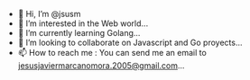 - 👋 Hi, I’m @jsusm
- 👀 I’m interested in the Web world...
- 🌱 I’m currently learning Golang...
- 💞️ I’m looking to collaborate on Javascript and Go proyects...
- 📫 How to reach me : You can send me an email to jesusjaviermarcanomora.2005@gmail.com...
